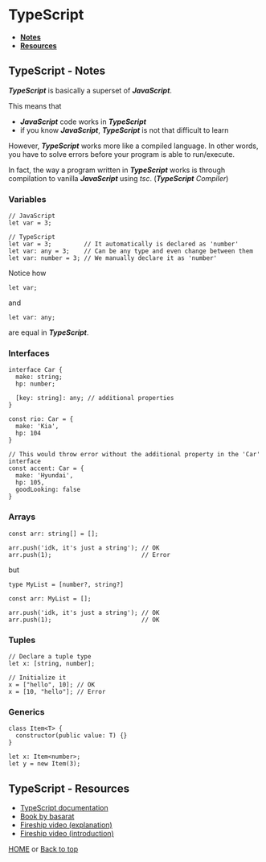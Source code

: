 # TypeScript

- [**Notes**](#typescript---notes)
- [**Resources**](#typescript---resources)

## TypeScript - Notes

***TypeScript*** is basically a superset of ***JavaScript***.

This means that

- ***JavaScript*** code works in ***TypeScript***
- if you know ***JavaScript***, ***TypeScript*** is not that difficult to learn

However, ***TypeScript*** works more like a compiled language. In other words, you have to solve errors before your program is able to run/execute.

In fact, the way a program written in ***TypeScript*** works is through compilation to vanilla ***JavaScript*** using *tsc*. (***TypeScript*** *Compiler*)

### Variables

    // JavaScript
    let var = 3;

    // TypeScript
    let var = 3;         // It automatically is declared as 'number'
    let var: any = 3;    // Can be any type and even change between them
    let var: number = 3; // We manually declare it as 'number'
Notice how

    let var;
and

    let var: any;
are equal in ***TypeScript***.

### Interfaces

    interface Car {
      make: string;
      hp: number;

      [key: string]: any; // additional properties
    }

    const rio: Car = {
      make: 'Kia',
      hp: 104
    }

    // This would throw error without the additional property in the 'Car' interface
    const accent: Car = {
      make: 'Hyundai',
      hp: 105,
      goodLooking: false
    }

### Arrays

    const arr: string[] = [];

    arr.push('idk, it's just a string'); // OK
    arr.push(1);                         // Error
but

    type MyList = [number?, string?]

    const arr: MyList = [];

    arr.push('idk, it's just a string'); // OK
    arr.push(1);                         // OK

### Tuples

    // Declare a tuple type
    let x: [string, number];

    // Initialize it
    x = ["hello", 10]; // OK
    x = [10, "hello"]; // Error

### Generics

    class Item<T> {
      constructor(public value: T) {}
    }

    let x: Item<number>;
    let y = new Item(3);

## TypeScript - Resources

- [TypeScript documentation](https://www.typescriptlang.org/docs/)
- [Book by basarat](https://basarat.gitbook.io/typescript/)
- [Fireship video (explanation)](https://youtu.be/zQnBQ4tB3ZA)
- [Fireship video (introduction)](https://youtu.be/ahCwqrYpIuM)

[HOME](https://github.com/Stratis-Dermanoutsos/Full-Stack-2021#full-stack-roadmap-2021) or [Back to top](#typescript)
